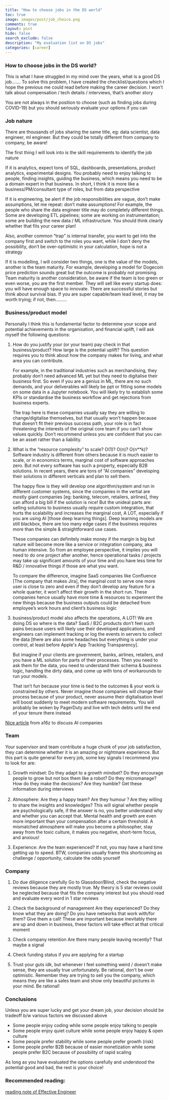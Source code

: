 ```yaml
---
title: "How to choose jobs in the DS world"
toc: true
image: images/post/job_choice.png
comments: true
layout: post
hide: false
search_exclude: false
description: "My evaluation list on DS jobs"
categories: [career]
---
```


### How to choose jobs in the DS world?
 
This is what I have struggled in my mind over the years, what is a good DS job……. 
To solve this problem, I have created the checklist/questions which I hope the previous me could read before making the career decision. I won’t talk about compensation / tech details / interviews, that’s another story
 
You are not always in the position to choose (such as finding jobs during COVID-19) but you should seriously evaluate your options if you can
 
### Job nature
 
There are thousands of jobs sharing the same title, eg: data scientist, data engineer, ml engineer. But they could be totally different from company to company, be aware!
 
The first thing I will look into is the skill requirements to identify the job nature
 
If it is analytics, expect tons of SQL, dashboards, presentations, product analytics, experimental designs. You probably need to enjoy talking to people, finding insights, guiding the business, which means you need to be a domain expert in that business. In short, I think it is more like a business/PM/consultant type of roles, but from data perspective
 
If it is engineering, be alert if the job responsibilities are vague, don’t make assumptions, let me repeat: don’t make assumptions! For example, the people who share the data engineer title may do completely different things. Some are developing ETL pipelines; some are working on instrumentation; some are building the new data / ML infrastructure. You should think clearly whether that fits your career plan!
 
Also, another common “trap” is internal transfer, you want to get into the company first and switch to the roles you want, while I don’t deny the possibility, don’t be over-optimistic in your calculation, hope is not a strategy

If it is modelling, I will consider two things, one is the value of the models, another is the team maturity. For example, developing a model for Dogecoin price prediction sounds great but the outcome is probably not promising. Team maturity is  another consideration, be aware if the team is too green or even worse, you are the first member. They will sell like every startup does: you will have enough space to innovate. There are successful stories but think about survival bias. If you are super capable/team lead level, it may be worth trying; if not, then………
 
### Business/product model
 
Personally I think this is fundamental factor to determine your scope and potential achievements in the organisation, and financial uplift, I will ask myself the following questions:
 
1. How do you justify your (or your team) pay check in that business/product? How large is the potential uplift?
This question requires you to think about how the company makes for living, and what area you can contribute.
 
   For example, in the traditional industries such as merchandising, they probably don’t need advanced ML yet but they need to digitalise their business first. So even if you are a genius in ML, there are no such demands, and your deliverables will likely be ppt or fitting some models on some data in a Jupyter notebook. You will likely try to establish some KPIs or standardise the business workflow and get rejections from business experts.
 
   The trap here is these companies usually say they are willing to change/digitalise themselves, but that usually won’t happen because that doesn’t fit their previous success path, your role is in fact threatening the interests of the original core team if you can't show values quickly. Don’t recommend unless you are confident that you can be an asset rather than a liability.
 
2. What is the “resource complexity” to scale? O(1)? O(n)? O(n**k)?
Software industry is different from others because it is much easier to scale, or in economics terms, marginal cost of software approaches zero. But not every software has such a property, especially B2B solutions. In recent years, there are tons of “AI companies” developing their solutions in different verticals and plan to sell them.
 
   The happy flow is they will develop one algorithm/system and run in different customer systems, since the companies in the vertial are mostly giant companies [eg: banking, telecom, retailers, airlines], they can afford a big bill if the solution is nice! But the unideal parts are: selling solutions to business usually require custom integration, that hurts the scalability and increases the marginal cost, A LOT, especially if you are using AI [those deep learning things]. Deep learning models are still blackbox, there are too many edge cases if the business requires more than the simple & straightforward use cases.
 
   These companies can definitely make money if the margin is big but nature will become more like a service or integration company, aka human intensive. So from an employee perspective, it implies you will need to do one project after another, hence operational tasks / projects may take up significant amounts of your time and you have less time for R&D / innovative things if those are what you want.
 
   To compare the difference, imagine SaaS companies like Confluence [The company that makes Jira], the marginal cost to serve one more user is close to zero and even if they don’t develop any feature for a whole quarter, it won’t affect their growth in the short run. These companies hence usually have more time & resources to experiment the new things because the business outputs could be detached from employee’s work hours and client’s business logic
 
3. business/product model also affects the operations, A LOT!
We are doing DS so where is the data? SaaS / B2C products don’t feel such pains because users will likely use their developed applications, and engineers can implement tracking or log the events in servers to collect the data [there are also some headaches but everything is under your control, at least before Apple's App Tracking Transparency].
 
   But imagine if your clients are government, banks, airlines, retailers, and you have a ML solution for parts of their processes. Then you need to ask them for the data, you need to understand their schema & business logic, handling the dirty data, and come up with tons of workarounds to run your models.
 
   That isn’t fun because your time is tied to the outcomes & your work is constrained by others. Never imagine those companies will change their process because of your product, never assume their digitalisation level will boost suddenly to meet modern software requirements. You will probably be woken by PagerDuty and live with tech debts until the end of your tenure there instead
 
[Nice article](https://a16z.com/2020/02/16/the-new-business-of-ai-and-how-its-different-from-traditional-software/) from a16z to discuss AI companies
 
### Team
 
Your supervisor and team contribute a huge chunk of your job satisfaction, they can determine whether it is an amazing or nightmare experience. But this part is quite general for every job, some key signals I recommend you to look for are:
 
1. Growth mindset:
Do they adapt to a growth mindset? Do they encourage people to grow but not box them like a robot? Do they micromanage? How do they make the decisions? Are they humble? Get these information during interviews
 
2. Atmosphere:
Are they a happy team? Are they humour？Are they willing to share the insights and knowledges? This will signal whether people are psychologically safe, if the answer is no, you better understand why and whether you can accept that. Mental health and growth are even more important than your compensation after a certain threshold. A mismatched atmosphere will make you become a philosopher, stay away from the toxic culture, it makes you negative, short-term focus, and anxious!
 
3. Experience:
Are the team experienced? If not, you may have a hard time getting up to speed. BTW, companies usually frame this shortcoming as challenge / opportunity, calculate the odds yourself
 
### Company
 
1. Do due diligence carefully
Go to Glassdoor/Blind, check the negative reviews because they are mostly true. My theory is 5 star reviews could be neglected because that fits the company interest but you should read and evaluate every word in 1 star reviews
 
2. Check the background of management
Are they experienced? Do they know what they are doing? Do you have networks that work with/for them? Give them a call! These are important because inevitably there are up and down in business, these factors will take effect at that critical moment
 
3. Check company retention
Are there many people leaving recently? That maybe a signal
 
4. Check funding status if you are applying for a startup
 
5. Trust your guts
idk, but whenever I feel something weird / doesn’t make sense, they are usually true unfortunately. Be rational, don’t be over optimistic. Remember they are trying to sell you the company, which means they are like a sales team and show only beautiful pictures in your mind. Be rational!
 
### Conclusions
 
Unless you are super lucky and get your dream job, your decision should be tradeoff b/w various factors we discussed above
 
- Some people enjoy coding while some people enjoy talking to people
- Some people enjoy quiet culture while some people enjoy happy & open culture
- Some people prefer stability while some people prefer growth (risk)
- Some people prefer B2B because of easier monetization while some people prefer B2C because of possibility of rapid scaling
 
As long as you have evaluated the options carefully and understood the potential good and bad, the rest is your choice!

### Recommended reading:
[reading note of Effective Engineer](https://gist.github.com/rondy/af1dee1d28c02e9a225ae55da2674a6f)
